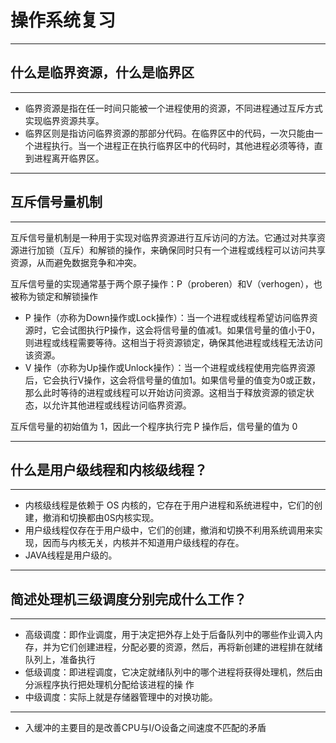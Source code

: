 # 操作系统复习

****

## 什么是临界资源，什么是临界区

****

- 临界资源是指在任一时间只能被一个进程使用的资源，不同进程通过互斥方式实现临界资源共享。
- 临界区则是指访问临界资源的那部分代码。在临界区中的代码，一次只能由一个进程执行。当一个进程正在执行临界区中的代码时，其他进程必须等待，直到进程离开临界区。

****

## 互斥信号量机制

****

互斥信号量机制是一种用于实现对临界资源进行互斥访问的方法。它通过对共享资源进行加锁（互斥）和解锁的操作，来确保同时只有一个进程或线程可以访问共享资源，从而避免数据竞争和冲突。

互斥信号量的实现通常基于两个原子操作：P（proberen）和V（verhogen），也被称为锁定和解锁操作

- P 操作（亦称为Down操作或Lock操作）：当一个进程或线程希望访问临界资源时，它会试图执行P操作，这会将信号量的值减1。如果信号量的值小于0，则进程或线程需要等待。这相当于将资源锁定，确保其他进程或线程无法访问该资源。
- V 操作（亦称为Up操作或Unlock操作）：当一个进程或线程使用完临界资源后，它会执行V操作，这会将信号量的值加1。如果信号量的值变为0或正数，那么此时等待的进程或线程可以开始访问资源。这相当于释放资源的锁定状态，以允许其他进程或线程访问临界资源。

互斥信号量的初始值为 1，因此一个程序执行完 P 操作后，信号量的值为 0

****

## 什么是用户级线程和内核级线程？

****

- 内核级线程是依赖于 OS 内核的，它存在于用户进程和系统进程中，它们的创建，撤消和切换都由0S内核实现。
- 用户级线程仅存在于用户级中，它们的创建，撤消和切换不利用系统调用来实现，因而与内核无关，内核并不知道用户级线程的存在。
- JAVA线程是用户级的。

****

## 简述处理机三级调度分别完成什么工作？

****

- 高级调度：即作业调度，用于决定把外存上处于后备队列中的哪些作业调入内存，并为它们创建进程，分配必要的资源，然后，再将新创建的进程排在就绪队列上，准备执行
- 低级调度：即进程调度，它决定就绪队列中的哪个进程将获得处理机，然后由分派程序执行把处理机分配给该进程的操
  作
- 中级调度：实际上就是存储器管理中的对换功能。

****

- 入缓冲的主要目的是改善CPU与I/O设备之间速度不匹配的矛盾
